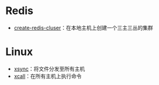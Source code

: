 # Redis
* [create-redis-cluser](create-redis-cluster.sh)：在本地主机上创建一个三主三丛的集群
# Linux
* [xsync](xsync)：将文件分发至所有主机
* [xcall](xcall)：在所有主机上执行命令

